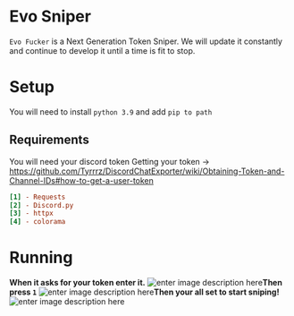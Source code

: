 # Evo Sniper

`Evo Fucker` is a Next Generation Token Sniper. We will update it constantly and continue to develop it until a time is fit to stop. 


# Setup
You will need to install `python 3.9` and add `pip to path`

## Requirements
You will need your discord token
Getting your token -> https://github.com/Tyrrrz/DiscordChatExporter/wiki/Obtaining-Token-and-Channel-IDs#how-to-get-a-user-token

```ini
[1] - Requests
[2] - Discord.py
[3] - httpx
[4] - colorama
```
# Running
**When it asks for your token enter it.**
![enter image description here](https://i.vexy.pro/TKgwhJ.png)**Then press `1`**
![enter image description here](https://i.vexy.pro/NoOd1x.png)**Then your all set to start sniping!**
![enter image description here](https://i.vexy.pro/KcdK57.png)
